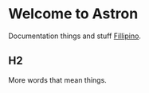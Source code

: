 Welcome to Astron
=================

Documentation things and stuff <a href="#">Fillipino</a>.


## H2

More words that mean things.
